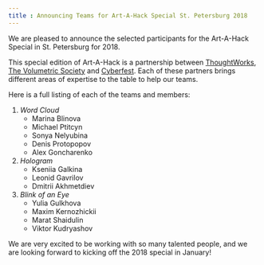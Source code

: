 ```yaml
---
title : Announcing Teams for Art-A-Hack Special St. Petersburg 2018
---
```

We are pleased to announce the selected participants for the Art-A-Hack Special in St. Petersburg for 2018.

This special edition of Art-A-Hack is a partnership between <a href="https://www.thoughtworks.com/">ThoughtWorks</a>, <a href="http://www.meetup.com/volumetric/">The Volumetric Society</a> and <a href="http://cyland.org/lab/art-a-hack/">Cyberfest</a>. Each of these partners brings different areas of expertise to the table to help our teams.

<!--excerpt-ends-->

Here is a full listing of each of the teams and members:

<ol class="team-list">
  <li>
    <em>Word Cloud</em>
    <ul>
      <li>Marina  Blinova</li>
      <li>Michael Ptitcyn</li>
      <li>Sonya Nelyubina</li>
      <li>Denis Protopopov</li>
      <li>Alex Goncharenko</li>
    </ul>
  </li>
  <li>
    <em>Hologram</em>
    <ul>
      <li>Kseniia Galkina</li>
      <li>Leonid Gavrilov</li>
      <li>Dmitrii Akhmetdiev</li>
    </ul>
  </li>
  <li>
    <em>Blink of an Eye</em>
    <ul>
      <li>Yulia Gulkhova</li>
      <li>Maxim Kernozhickii</li>
      <li>Marat Shaidulin</li>
      <li>Viktor  Kudryashov</li>
    </ul>
  </li>
</ol>

We are very excited to be working with so many talented people, and we are looking forward to kicking off the 2018 special in January!

